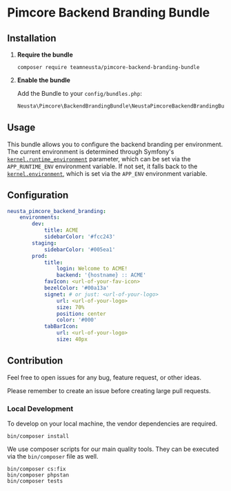 # Pimcore Backend Branding Bundle

## Installation

1.  **Require the bundle**

    ```shell
    composer require teamneusta/pimcore-backend-branding-bundle
    ```

2. **Enable the bundle**

    Add the Bundle to your `config/bundles.php`:

   ```php
   Neusta\Pimcore\BackendBrandingBundle\NeustaPimcoreBackendBrandingBundle::class => ['all' => true],
   ```

## Usage

This bundle allows you to configure the backend branding per environment.
The current environment is determined through Symfony's [`kernel.runtime_environment`](https://symfony.com/doc/6.4/reference/configuration/kernel.html#kernel-runtime-environment) parameter,
which can be set via the `APP_RUNTIME_ENV` environment variable.
If not set, it falls back to the [`kernel.environment`](https://symfony.com/doc/6.4/reference/configuration/kernel.html#kernel-environment), 
which is set via the `APP_ENV` environment variable.

## Configuration

```yaml
neusta_pimcore_backend_branding:
    environments:
        dev:
            title: ACME
            sidebarColor: '#fcc243'
        staging:
            sidebarColor: '#005ea1'
        prod:
            title:
                login: Welcome to ACME!
                backend: '{hostname} :: ACME'
            favIcon: <url-of-your-fav-icon>
            bezelColor: '#00a13a'
            signet: # or just: <url-of-your-logo>
                url: <url-of-your-logo>
                size: 70%
                position: center
                color: '#000'
            tabBarIcon:
                url: <url-of-your-logo>
                size: 40px
```

## Contribution

Feel free to open issues for any bug, feature request, or other ideas.

Please remember to create an issue before creating large pull requests.

### Local Development

To develop on your local machine, the vendor dependencies are required.

```shell
bin/composer install
```

We use composer scripts for our main quality tools. They can be executed via the `bin/composer` file as well.

```shell
bin/composer cs:fix
bin/composer phpstan
bin/composer tests
```
